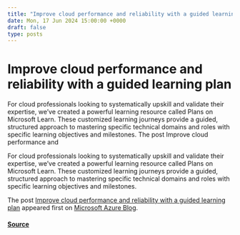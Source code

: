 ```yaml
---
title: "Improve cloud performance and reliability with a guided learning plan"
date: Mon, 17 Jun 2024 15:00:00 +0000
draft: false
type: posts
---
```

# Improve cloud performance and reliability with a guided learning plan





For cloud professionals looking to systematically upskill and validate their expertise, we’ve created a powerful learning resource called Plans on Microsoft Learn. These customized learning journeys provide a guided, structured approach to mastering specific technical domains and roles with specific learning objectives and milestones. The post Improve cloud performance and

For cloud professionals looking to systematically upskill and validate their expertise, we’ve created a powerful learning resource called Plans on Microsoft Learn. These customized learning journeys provide a guided, structured approach to mastering specific technical domains and roles with specific learning objectives and milestones.

The post [Improve cloud performance and reliability with a guided learning plan](https://azure.microsoft.com/en-us/blog/improve-cloud-performance-and-reliability-with-a-guided-learning-plan/) appeared first on [Microsoft Azure Blog](https://azure.microsoft.com/en-us/blog).

#### [Source](https://azure.microsoft.com/en-us/blog/improve-cloud-performance-and-reliability-with-a-guided-learning-plan/)

